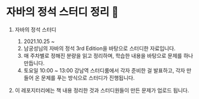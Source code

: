 # 자바의 정석 스터디 정리 🌱

1. 자바의 정석 스터디 
    1. 2021.10.25 ~ 
    2. 남궁성님의 자바의 정석 3rd Edition을 바탕으로 스터디한 자료입니다.
    3. 매 주차별로 정해진 분량을 읽고 정리하며, 학습한 내용을 바탕으로 문제를 하나 만듭니다.
    4. 토요일 10:00 ~ 13:00 강남역 스터디룸에서 각자 준비한 걸 발표하고, 각자 만들어 온 문제를 푸는 방식으로 스터디가 진행됩니다.

2. 이 레포지터리에는 책 내용 정리한 것과 스터디원들이 만든 문제가 업로드 됩니다.